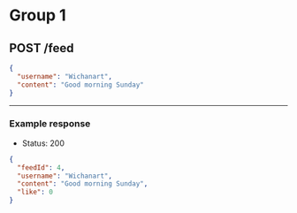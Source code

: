 # Group 1
## POST /feed

```json
{
  "username": "Wichanart",
  "content": "Good morning Sunday"
}
```
---

### Example response
* Status: 200
```json
{
  "feedId": 4,
  "username": "Wichanart",
  "content": "Good morning Sunday",
  "like": 0
}
```
